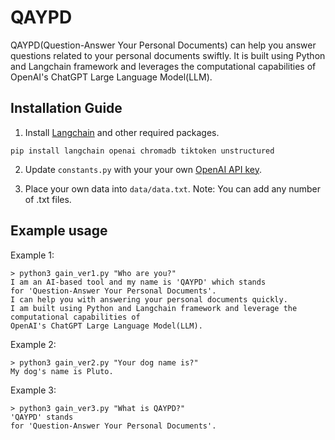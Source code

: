 # QAYPD
QAYPD(Question-Answer Your Personal Documents) can help you answer questions related to your personal documents swiftly.
It is built using Python and Langchain framework and leverages the computational capabilities of OpenAI's ChatGPT Large Language Model(LLM).

## Installation Guide

1. Install [Langchain](https://github.com/hwchase17/langchain) and other required packages.
```
pip install langchain openai chromadb tiktoken unstructured
```
2. Update `constants.py` with your your own [OpenAI API key](https://platform.openai.com/account/api-keys).

3. Place your own data into `data/data.txt`. Note: You can add any number of .txt files.

## Example usage
Example 1:
```
> python3 gain_ver1.py "Who are you?"
I am an AI-based tool and my name is 'QAYPD' which stands 
for 'Question-Answer Your Personal Documents'.
I can help you with answering your personal documents quickly.
I am built using Python and Langchain framework and leverage the computational capabilities of 
OpenAI's ChatGPT Large Language Model(LLM).
```

Example 2:
```
> python3 gain_ver2.py "Your dog name is?"
My dog's name is Pluto.
```

Example 3:
```
> python3 gain_ver3.py "What is QAYPD?"
'QAYPD' stands 
for 'Question-Answer Your Personal Documents'.
```
